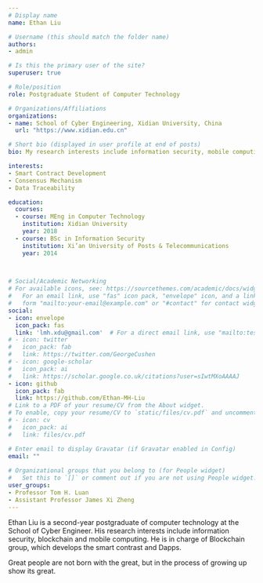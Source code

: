 ```yaml
---
# Display name
name: Ethan Liu

# Username (this should match the folder name)
authors:
- admin

# Is this the primary user of the site?
superuser: true

# Role/position
role: Postgraduate Student of Computer Technology

# Organizations/Affiliations
organizations:
- name: School of Cyber Engineering, Xidian University, China
  url: "https://www.xidian.edu.cn"

# Short bio (displayed in user profile at end of posts)
bio: My research interests include information security, mobile computing and blockchain.

interests:
- Smart Contract Development
- Consensus Mechanism
- Data Traceability

education:
  courses:
  - course: MEng in Computer Technology
    institution: Xidian University
    year: 2018
  - course: BSc in Information Security
    institution: Xi’an University of Posts & Telecommunications
    year: 2014 

    

# Social/Academic Networking
# For available icons, see: https://sourcethemes.com/academic/docs/widgets/#icons
#   For an email link, use "fas" icon pack, "envelope" icon, and a link in the
#   form "mailto:your-email@example.com" or "#contact" for contact widget.
social:
- icon: envelope
  icon_pack: fas
  link: 'lmh.xdu@gmail.com'  # For a direct email link, use "mailto:test@example.org".
# - icon: twitter
#   icon_pack: fab
#   link: https://twitter.com/GeorgeCushen
# - icon: google-scholar
#   icon_pack: ai
#   link: https://scholar.google.co.uk/citations?user=sIwtMXoAAAAJ
- icon: github
  icon_pack: fab
  link: https://github.com/Ethan-MH-Liu
# Link to a PDF of your resume/CV from the About widget.
# To enable, copy your resume/CV to `static/files/cv.pdf` and uncomment the lines below.  
# - icon: cv
#   icon_pack: ai
#   link: files/cv.pdf

# Enter email to display Gravatar (if Gravatar enabled in Config)
email: ""
  
# Organizational groups that you belong to (for People widget)
#   Set this to `[]` or comment out if you are not using People widget.  
user_groups:
- Professor Tom H. Luan
- Assistant Professor James Xi Zheng
---
```


Ethan Liu is a second-year postgraduate of computer technology at the School of Cyber Engineer. His research interests include information security, blockchain and mobile computing. He is in charge of Blockchain group, which develops the smart contrast and Dapps.

Great people are not born with the great, but in the process of growing up show its great.
